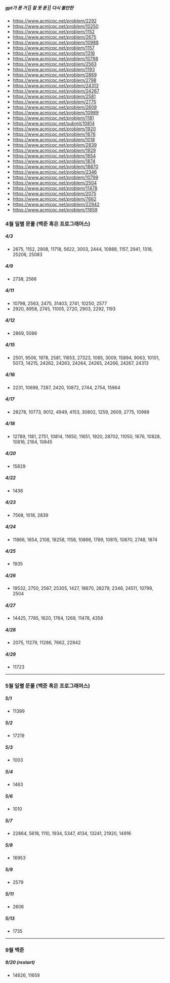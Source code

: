##### gpt가 푼 거 || 잘 못 푼 || 다시 볼만한
- https://www.acmicpc.net/problem/2292
- https://www.acmicpc.net/problem/10250
- https://www.acmicpc.net/problem/1152
- https://www.acmicpc.net/problem/2675
- https://www.acmicpc.net/problem/10988
- https://www.acmicpc.net/problem/1157
- https://www.acmicpc.net/problem/1316
- https://www.acmicpc.net/problem/10798
- https://www.acmicpc.net/problem/2563
- https://www.acmicpc.net/problem/1193
- https://www.acmicpc.net/problem/2869
- https://www.acmicpc.net/problem/2798
- https://www.acmicpc.net/problem/24313
- https://www.acmicpc.net/problem/24267
- https://www.acmicpc.net/problem/2581
- https://www.acmicpc.net/problem/2775
- https://www.acmicpc.net/problem/2609
- https://www.acmicpc.net/problem/10989
- https://www.acmicpc.net/problem/1181
- https://www.acmicpc.net/submit/10814
- https://www.acmicpc.net/problem/1920
- https://www.acmicpc.net/problem/1676
- https://www.acmicpc.net/problem/1018
- https://www.acmicpc.net/problem/2839
- https://www.acmicpc.net/problem/1929
- https://www.acmicpc.net/problem/1654
- https://www.acmicpc.net/problem/1874
- https://www.acmicpc.net/problem/18870
- https://www.acmicpc.net/problem/2346
- https://www.acmicpc.net/problem/10799
- https://www.acmicpc.net/problem/2504
- https://www.acmicpc.net/problem/11478
- https://www.acmicpc.net/problem/2075
- https://www.acmicpc.net/problem/7662
- https://www.acmicpc.net/problem/22942
- https://www.acmicpc.net/problem/11659



### 4월 일별 문풀 (백준 혹은 프로그래머스)
##### 4/3
- 2675, 1152, 2908, 11718, 5622, 3003, 2444, 10988, 1157, 2941, 1316, 25206, 25083
##### 4/9
- 2738, 2566
##### 4/11
- 10798, 2563, 2475, 31403, 2741, 10250, 2577
- 2920, 8958, 2745, 11005, 2720, 2903, 2292, 1193
##### 4/12
- 2869, 5086
##### 4/15
- 2501, 9506, 1978, 2581, 11653, 27323, 1085, 3009, 15894, 9063, 10101, 5073, 14215, 24262, 24263, 24264, 24265, 24266, 24267, 24313
##### 4/16
- 2231, 10699, 7287, 2420, 10872, 2744, 2754, 15964
##### 4/17
- 28278, 10773, 9012, 4949, 4153, 30802, 1259, 2609, 2775, 10989
##### 4/18
- 12789, 1181, 2751, 10814, 11650, 11651, 1920, 28702, 11050, 1676, 10828, 10816, 2164, 10845
##### 4/20
- 15829
##### 4/22
- 1436
##### 4/23
- 7568, 1018, 2839
##### 4/24
- 11866, 1654, 2108, 18258, 1158, 10866, 1789, 10815, 10870, 2748, 1874
##### 4/25
- 1935
##### 4/26
- 19532, 2750, 2587, 25305, 1427, 18870, 28279, 2346, 24511, 10799, 2504
##### 4/27
- 14425, 7785, 1620, 1764, 1269, 11478, 4358
##### 4/28
- 2075, 11279, 11286, 7662, 22942
##### 4/29
- 11723
---
### 5월 일별 문풀 (백준 혹은 프로그래머스)
##### 5/1
- 11399
##### 5/2
- 17219
##### 5/3
- 1003
##### 5/4
- 1463
##### 5/6
- 1010
##### 5/7
- 22864, 5618, 1110, 1934, 5347, 4134, 13241, 21920, 14916
##### 5/8
- 16953
##### 5/9
- 2579
##### 5/11
- 2606
##### 5/13
- 1735
---
### 9월 백준
##### 9/20 (restart)
- 14626, 11659
  
